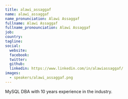 ```yaml
---
title: alawi_assaggaf
name: alawi_assaggaf
name_pronunciation: Alawi Assaggaf
fullname: Alawi Assaggaf
fullname_pronounciation: Alawi Assaggaf
job: 
country: 
tagline: 
social:
  website: 
  facebook:
  twitter:
  github: 
  linkedin: https://www.linkedin.com/in/alawiassaggaf/
images:
  - speakers/alawi_assaggaf.png
---
```


MySQL DBA with 10 years experience in the industry.